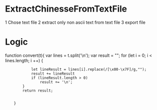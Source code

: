 # ExtractChinesseFromTextFile

1 Chose text file
2 extract only non ascii text from text file
3 export file

# Logic
 function convert(t){
            var lines = t.split('\n');
            var result = "";
            for (let i = 0; i < lines.length; i ++)
            {
               
                let lineResult = lines[i].replace(/[\x00-\x7F]/g,"");
                result += lineResult
                if (lineResult.length > 0)
                    result += '\n';
            }
            return result;
           
         
        }
